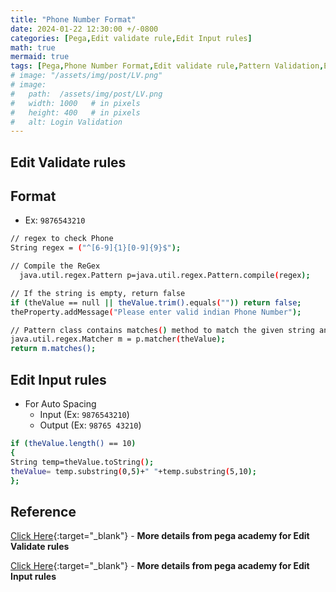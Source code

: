```yaml
---
title: "Phone Number Format"
date: 2024-01-22 12:30:00 +/-0800   
categories: [Pega,Edit validate rule,Edit Input rules]
math: true
mermaid: true
tags: [Pega,Phone Number Format,Edit validate rule,Pattern Validation,Edit Input Rule]
# image: "/assets/img/post/LV.png"
# image:
#   path:  /assets/img/post/LV.png
#   width: 1000   # in pixels
#   height: 400   # in pixels
#   alt: Login Validation
---
```

## Edit Validate rules
## Format
* Ex: `9876543210`

```bash
// regex to check Phone
String regex = ("^[6-9]{1}[0-9]{9}$");

// Compile the ReGex
  java.util.regex.Pattern p=java.util.regex.Pattern.compile(regex);

// If the string is empty, return false
if (theValue == null || theValue.trim().equals("")) return false;
theProperty.addMessage("Please enter valid indian Phone Number");

// Pattern class contains matches() method to match the given string and regular expression
java.util.regex.Matcher m = p.matcher(theValue);
return m.matches();
```

## Edit Input rules
* For Auto Spacing
    * Input (Ex: `9876543210`)
    * Output (Ex: `98765 43210`)

```bash
if (theValue.length() == 10)
{
String temp=theValue.toString();
theValue= temp.substring(0,5)+" "+temp.substring(5,10);
};
```
## Reference 
[Click Here](https://docs-previous.pega.com/reference/87/about-edit-validate-rules?){:target="_blank"} - **More details from pega academy for Edit Validate rules** 

[Click Here](https://docs-previous.pega.com/reference/87/about-edit-input-rules){:target="_blank"} - **More details from pega academy for Edit Input rules** 